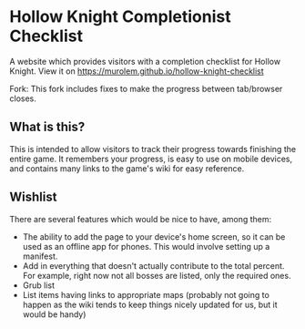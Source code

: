 # Hollow Knight Completionist Checklist

A website which provides visitors with a completion checklist for Hollow Knight. View it on https://murolem.github.io/hollow-knight-checklist

Fork: This fork includes fixes to make the progress between tab/browser closes.

## What is this?

This is intended to allow visitors to track their progress towards finishing the entire game. It remembers your progress, is easy to use on mobile devices, and contains many links to the game's wiki for easy reference.

## Wishlist

There are several features which would be nice to have, among them:

-   The ability to add the page to your device's home screen, so it can be used as an offline app for phones. This would involve setting up a manifest.
-   Add in everything that doesn't actually contribute to the total percent. For example, right now not all bosses are listed, only the required ones.
-   Grub list
-   List items having links to appropriate maps (probably not going to happen as the wiki tends to keep things nicely updated for us, but it would be handy)
